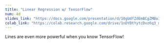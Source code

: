 ```yaml
---
title: "Linear Regression w/ TensorFlow"
num: 4d
slides_link: "https://docs.google.com/presentation/d/10gUdfZdEmBCgZMBo1Sj7ZYoQgBE4cAx5XPd3j7LQXPE/"
colab_link: "https://colab.research.google.com/drive/1nDYDtYytcDvz6q3_mneFHIbVigYUiGIT"
---
```


Lines are even more powerful when you know TensorFlow!
